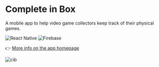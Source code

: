 # Complete in Box  
A mobile app to help video game collectors keep track of their physical games.  

![React Native](https://img.shields.io/badge/react_native-%2320232a.svg?style=for-the-badge&logo=react&logoColor=%2361DAFB) ![Firebase](https://img.shields.io/badge/firebase-%23039BE5.svg?style=for-the-badge&logo=firebase)

:point_right: [More info on the app homepage](https://lauramerris.github.io/cib/)  

![cib](https://user-images.githubusercontent.com/7448403/147873852-5816369a-0e70-4c5b-be09-c29fc06333fc.jpg)

